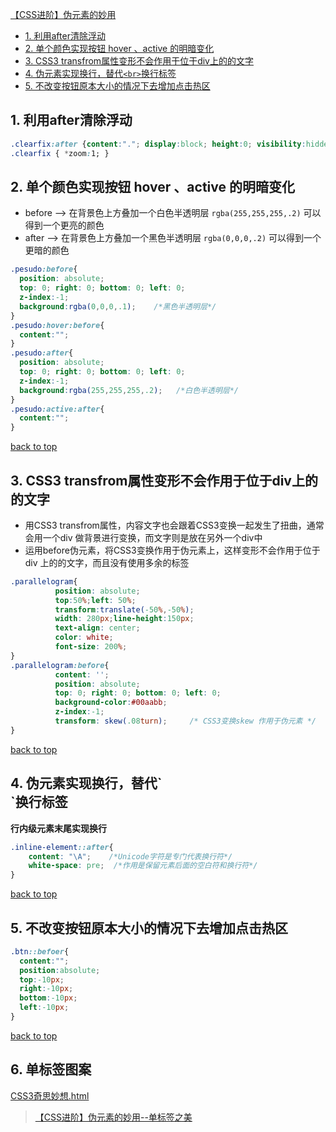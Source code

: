 [【CSS进阶】伪元素的妙用](#top)

- [1. 利用after清除浮动](#利用after清除浮动)
- [2. 单个颜色实现按钮 hover 、active 的明暗变化](#单个颜色实现按钮)
- [3. CSS3 transfrom属性变形不会作用于位于div上的的文字](#transfrom属性变形不会作用于位于div上的的文字)
- [4. 伪元素实现换行，替代`<br>`换行标签](#伪元素实现换行)
- [5. 不改变按钮原本大小的情况下去增加点击热区](#不改变按钮原本大小的情况下去增加点击热区)

<h2 id ="利用after清除浮动">1. 利用after清除浮动</h2>

```css
.clearfix:after {content:"."; display:block; height:0; visibility:hidden; clear:both; }
.clearfix { *zoom:1; }
```

<h2 id ="单个颜色实现按钮">2. 单个颜色实现按钮 hover 、active 的明暗变化</h2>

- before --> 在背景色上方叠加一个白色半透明层 `rgba(255,255,255,.2)` 可以得到一个更亮的颜色
- after  --> 在背景色上方叠加一个黑色半透明层 `rgba(0,0,0,.2)` 可以得到一个更暗的颜色

```css
.pesudo:before{
  position: absolute;
  top: 0; right: 0; bottom: 0; left: 0;
  z-index:-1;
  background:rgba(0,0,0,.1);    /*黑色半透明层*/
}
.pesudo:hover:before{
  content:"";
}
.pesudo:after{
  position: absolute;
  top: 0; right: 0; bottom: 0; left: 0;
  z-index:-1;
  background:rgba(255,255,255,.2);   /*白色半透明层*/
}
.pesudo:active:after{
  content:"";
}
```

[back to top](#top)

<h2 id ="transfrom属性变形不会作用于位于div上的的文字">3. CSS3 transfrom属性变形不会作用于位于div上的的文字</h2>
 
- 用CSS3 transfrom属性，内容文字也会跟着CSS3变换一起发生了扭曲，通常会用一个div 做背景进行变换，而文字则是放在另外一个div中
- 运用before伪元素，将CSS3变换作用于伪元素上，这样变形不会作用于位于 div 上的的文字，而且没有使用多余的标签

```css
.parallelogram{
          position: absolute;
          top:50%;left: 50%;
          transform:translate(-50%,-50%);
          width: 280px;line-height:150px;
          text-align: center;
          color: white;
          font-size: 200%;
}
.parallelogram:before{
          content: '';
          position: absolute;
          top: 0; right: 0; bottom: 0; left: 0;
          background-color:#00aabb;
          z-index:-1;
          transform: skew(.08turn);     /* CSS3变换skew 作用于伪元素 */
}
```

[back to top](#top)

<h2 id ="伪元素实现换行">4. 伪元素实现换行，替代`<br>`换行标签</h2>

**行内级元素末尾实现换行**

```css
.inline-element::after{
    content: "\A";    /*Unicode字符是专门代表换行符*/
    white-space: pre;  /*作用是保留元素后面的空白符和换行符*/
} 
```

[back to top](#top)

<h2 id ="不改变按钮原本大小的情况下去增加点击热区">5. 不改变按钮原本大小的情况下去增加点击热区</h2>

```css
.btn::befoer{
  content:"";
  position:absolute;
  top:-10px;
  right:-10px;
  bottom:-10px;
  left:-10px;
}
```

[back to top](#top)

<h2 id ="单标签图案">6. 单标签图案</h2>

[CSS3奇思妙想.html](https://github.com/honggzb/Study-General/blob/master/CSS-CSS3-Skill/goodSample/CSS3%E5%A5%87%E6%80%9D%E5%A6%99%E6%83%B3.html)

> [【CSS进阶】伪元素的妙用--单标签之美](https://www.cnblogs.com/coco1s/p/5528393.html)
